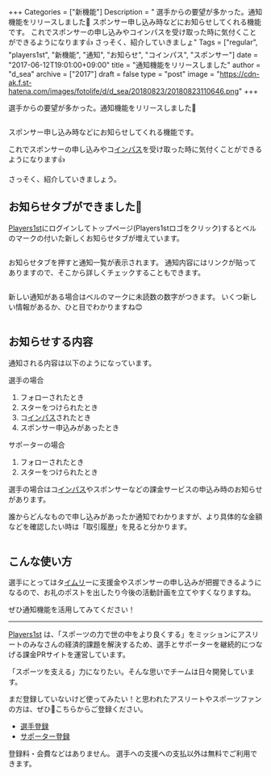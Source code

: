 +++
Categories = ["新機能"]
Description = " 選手からの要望が多かった。通知機能をリリースしました🎉   スポンサー申し込み時などにお知らせしてくれる機能です。  これでスポンサーの申し込みやコインパスを受け取った時に気付くことができるようになります👍  さっそく、紹介していきましょ"
Tags = ["regular", "players1st", "新機能", "通知", "お知らせ", "コインパス", "スポンサー"]
date = "2017-06-12T19:01:00+09:00"
title = "通知機能をリリースしました"
author = "d_sea"
archive = ["2017"]
draft = false
type = "post"
image = "https://cdn-ak.f.st-hatena.com/images/fotolife/d/d_sea/20180823/20180823110646.png"
+++

<body>
<p>選手からの要望が多かった。通知機能をリリースしました🎉</p>


<p><figure class="tmblr-full" data-orig-height="294" data-orig-width="730"><img src="https://cdn-ak.f.st-hatena.com/images/fotolife/d/d_sea/20180823/20180823110646.png" data-orig-height="294" data-orig-width="730" alt=""></figure></p>
<p>スポンサー申し込み時などにお知らせしてくれる機能です。</p>
<p>これでスポンサーの申し込みやコ<a class="keyword" href="http://d.hatena.ne.jp/keyword/%A5%A4%A5%F3%A5%D1%A5%B9">インパス</a>を受け取った時に気付くことができるようになります👍</p>
<p>さっそく、紹介していきましょう。</p>
<h2>お知らせタブができました🔔</h2>
<p><a href="https://players1.st/">Players1st</a>にログインしてトップページ(Players1stロゴをクリック)するとベルのマークの付いた新しくお知らせタブが増えています。</p>
<figure class="tmblr-full" data-orig-height="308" data-orig-width="740"><img src="https://cdn-ak.f.st-hatena.com/images/fotolife/d/d_sea/20180823/20180823110346.png" data-orig-height="308" data-orig-width="740" alt=""></figure><p>お知らせタブを押すと通知一覧が表示されます。
通知内容にはリンクが貼ってありますので、そこから詳しくチェックすることもできます。</p>
<figure class="tmblr-full" data-orig-height="856" data-orig-width="718"><img src="https://cdn-ak.f.st-hatena.com/images/fotolife/d/d_sea/20180823/20180823111220.png" data-orig-height="856" data-orig-width="718" alt=""></figure><p>新しい通知がある場合はベルのマークに未読数の数字がつきます。
いくつ新しい情報があるか、ひと目でわかりますね😊</p>
<figure class="tmblr-full" data-orig-height="294" data-orig-width="730"><img src="https://cdn-ak.f.st-hatena.com/images/fotolife/d/d_sea/20180823/20180823110654.png" data-orig-height="294" data-orig-width="730" alt=""></figure><h2>お知らせする内容</h2>
<p>通知される内容は以下のようになっています。</p>
<p>選手の場合</p>
<ol>
<li>フォローされたとき</li>
<li>スターをつけられたとき</li>
<li>コ<a class="keyword" href="http://d.hatena.ne.jp/keyword/%A5%A4%A5%F3%A5%D1%A5%B9">インパス</a>されたとき</li>
<li>スポンサー申込みがあったとき</li>
</ol>
<p>サポーターの場合</p>
<ol>
<li>フォローされたとき</li>
<li>スターをつけられたとき</li>
</ol>
<p>選手の場合はコ<a class="keyword" href="http://d.hatena.ne.jp/keyword/%A5%A4%A5%F3%A5%D1%A5%B9">インパス</a>やスポンサーなどの課金サービスの申込み時のお知らせがあります。</p>
<p>誰からどんなもので申し込みがあったか通知でわかりますが、より具体的な金額などを確認したい時は「取引履歴」を見ると分かります。</p>
<figure class="tmblr-full" data-orig-height="818" data-orig-width="440"><img src="https://cdn-ak.f.st-hatena.com/images/fotolife/d/d_sea/20180823/20180823110046.png" data-orig-height="818" data-orig-width="440" alt=""></figure><h2>こんな使い方</h2>
<p>選手にとってはタ<a class="keyword" href="http://d.hatena.ne.jp/keyword/%A5%A4%A5%E0%A5%EA">イムリ</a>ーに支援金やスポンサーの申し込みが把握できるようになるので、お礼のポストを出したり今後の活動計画を立てやすくなりますね。</p>
<p>ぜひ通知機能を活用してみてください！</p>
<hr>
<p><a href="https://players1.st/">Players1st</a> は、「スポーツの力で世の中をより良くする」をミッションにアスリートのみなさんの経済的課題を解決するため、選手とサポーターを継続的につなげる課金PRサイトを運営しています。</p>
<p>「スポーツを支える」力になりたい。そんな思いでチームは日々開発しています。</p>
<p>まだ登録していないけど使ってみたい！と思われたアスリートやスポーツファンの方は、ぜひ🔗こちらからご登録ください。</p>
<ul>
<li><a href="https://players1.st/users/sign_up?from=layout-drawer&amp;token=U9uHncad?from=blog">選手登録</a></li>
<li><a href="https://players1.st/users/sign_up?from=blog">サポーター登録</a></li>
</ul>
<p>登録料・会費などはありません。 選手への支援への支払以外は無料でご利用できます。</p>
</body>
